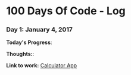 # 100 Days Of Code - Log

### Day 1: January 4, 2017 

**Today's Progress**: 

**Thoughts:**:

**Link to work:** [Calculator App](http://www.example.com)
